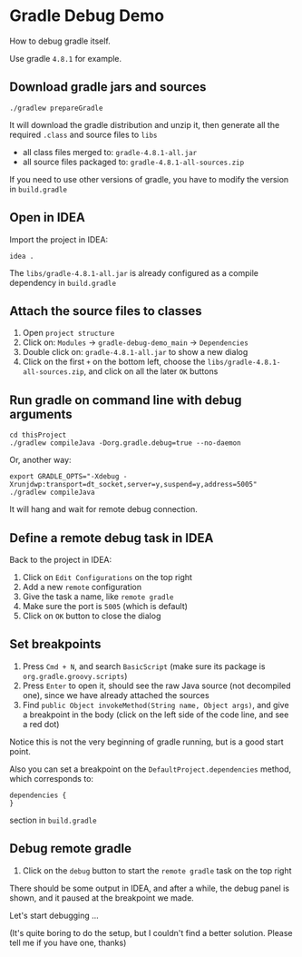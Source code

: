 Gradle Debug Demo
=================

How to debug gradle itself.

Use gradle `4.8.1` for example.

Download gradle jars and sources
--------------------------------

```
./gradlew prepareGradle
```

It will download the gradle distribution and unzip it, then generate all the required `.class` and source files to `libs`

- all class files merged to: `gradle-4.8.1-all.jar`
- all source files packaged to: `gradle-4.8.1-all-sources.zip`

If you need to use other versions of gradle, you have to modify the version in `build.gradle`

Open in IDEA
------------

Import the project in IDEA:

```
idea .
```

The `libs/gradle-4.8.1-all.jar` is already configured as a compile dependency in `build.gradle`

Attach the source files to classes
----------------------------------

1. Open `project structure`
2. Click on: `Modules` -> `gradle-debug-demo_main` -> `Dependencies`
3. Double click on: `gradle-4.8.1-all.jar` to show a new dialog
4. Click on the first `+` on the bottom left, choose the `libs/gradle-4.8.1-all-sources.zip`, and click on all the later `OK` buttons

Run gradle on command line with debug arguments
-----------------------------------------------

```
cd thisProject
./gradlew compileJava -Dorg.gradle.debug=true --no-daemon
```

Or, another way:

```
export GRADLE_OPTS="-Xdebug -Xrunjdwp:transport=dt_socket,server=y,suspend=y,address=5005"
./gradlew compileJava
```

It will hang and wait for remote debug connection.

Define a remote debug task in IDEA
----------------------------------

Back to the project in IDEA:

1. Click on `Edit Configurations` on the top right
2. Add a new `remote` configuration
3. Give the task a name, like `remote gradle`
4. Make sure the port is `5005` (which is default)
5. Click on `OK` button to close the dialog

Set breakpoints
---------------

1. Press `Cmd + N`, and search `BasicScript` (make sure its package is `org.gradle.groovy.scripts`)
2. Press `Enter` to open it, should see the raw Java source (not decompiled one), since we have already attached the sources
3. Find `public Object invokeMethod(String name, Object args)`, and give a breakpoint in the body (click on the left side of the code line, and see a red dot)

Notice this is not the very beginning of gradle running, but is a good start point.

Also you can set a breakpoint on the `DefaultProject.dependencies` method, which corresponds to:

```
dependencies {
}
```

section in `build.gradle`

Debug remote gradle
-------------------

1. Click on the `debug` button to start the `remote gradle` task on the top right

There should be some output in IDEA, and after a while, the debug panel is shown, and it paused at the breakpoint we made.

Let's start debugging ...

(It's quite boring to do the setup, but I couldn't find a better solution. Please tell me if you have one, thanks)

